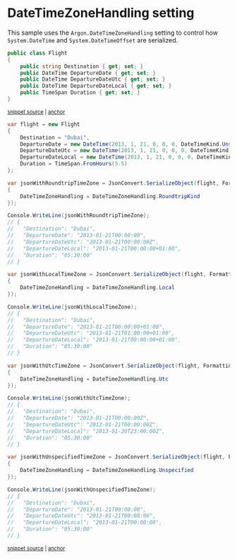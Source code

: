 # DateTimeZoneHandling setting

This sample uses the `Argon.DateTimeZoneHandling` setting to control how `System.DateTime` and `System.DateTimeOffset` are serialized.

<!-- snippet: SerializeDateTimeZoneHandlingTypes -->
<a id='snippet-serializedatetimezonehandlingtypes'></a>
```cs
public class Flight
{
    public string Destination { get; set; }
    public DateTime DepartureDate { get; set; }
    public DateTime DepartureDateUtc { get; set; }
    public DateTime DepartureDateLocal { get; set; }
    public TimeSpan Duration { get; set; }
}
```
<sup><a href='/src/Tests/Documentation/Samples/Serializer/SerializeDateTimeZoneHandling.cs#L7-L16' title='Snippet source file'>snippet source</a> | <a href='#snippet-serializedatetimezonehandlingtypes' title='Start of snippet'>anchor</a></sup>
<!-- endSnippet -->

<!-- snippet: SerializeDateTimeZoneHandlingUsage -->
<a id='snippet-serializedatetimezonehandlingusage'></a>
```cs
var flight = new Flight
{
    Destination = "Dubai",
    DepartureDate = new DateTime(2013, 1, 21, 0, 0, 0, DateTimeKind.Unspecified),
    DepartureDateUtc = new DateTime(2013, 1, 21, 0, 0, 0, DateTimeKind.Utc),
    DepartureDateLocal = new DateTime(2013, 1, 21, 0, 0, 0, DateTimeKind.Local),
    Duration = TimeSpan.FromHours(5.5)
};

var jsonWithRoundtripTimeZone = JsonConvert.SerializeObject(flight, Formatting.Indented, new JsonSerializerSettings
{
    DateTimeZoneHandling = DateTimeZoneHandling.RoundtripKind
});

Console.WriteLine(jsonWithRoundtripTimeZone);
// {
//   "Destination": "Dubai",
//   "DepartureDate": "2013-01-21T00:00:00",
//   "DepartureDateUtc": "2013-01-21T00:00:00Z",
//   "DepartureDateLocal": "2013-01-21T00:00:00+01:00",
//   "Duration": "05:30:00"
// }

var jsonWithLocalTimeZone = JsonConvert.SerializeObject(flight, Formatting.Indented, new JsonSerializerSettings
{
    DateTimeZoneHandling = DateTimeZoneHandling.Local
});

Console.WriteLine(jsonWithLocalTimeZone);
// {
//   "Destination": "Dubai",
//   "DepartureDate": "2013-01-21T00:00:00+01:00",
//   "DepartureDateUtc": "2013-01-21T01:00:00+01:00",
//   "DepartureDateLocal": "2013-01-21T00:00:00+01:00",
//   "Duration": "05:30:00"
// }

var jsonWithUtcTimeZone = JsonConvert.SerializeObject(flight, Formatting.Indented, new JsonSerializerSettings
{
    DateTimeZoneHandling = DateTimeZoneHandling.Utc
});

Console.WriteLine(jsonWithUtcTimeZone);
// {
//   "Destination": "Dubai",
//   "DepartureDate": "2013-01-21T00:00:00Z",
//   "DepartureDateUtc": "2013-01-21T00:00:00Z",
//   "DepartureDateLocal": "2013-01-20T23:00:00Z",
//   "Duration": "05:30:00"
// }

var jsonWithUnspecifiedTimeZone = JsonConvert.SerializeObject(flight, Formatting.Indented, new JsonSerializerSettings
{
    DateTimeZoneHandling = DateTimeZoneHandling.Unspecified
});

Console.WriteLine(jsonWithUnspecifiedTimeZone);
// {
//   "Destination": "Dubai",
//   "DepartureDate": "2013-01-21T00:00:00",
//   "DepartureDateUtc": "2013-01-21T00:00:00",
//   "DepartureDateLocal": "2013-01-21T00:00:00",
//   "Duration": "05:30:00"
// }
```
<sup><a href='/src/Tests/Documentation/Samples/Serializer/SerializeDateTimeZoneHandling.cs#L21-L86' title='Snippet source file'>snippet source</a> | <a href='#snippet-serializedatetimezonehandlingusage' title='Start of snippet'>anchor</a></sup>
<!-- endSnippet -->
